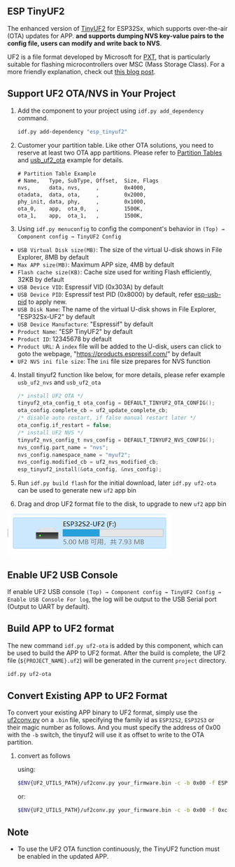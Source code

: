 ## ESP TinyUF2

The enhanced version of [TinyUF2](https://github.com/adafruit/tinyuf2) for ESP32Sx, which supports over-the-air (OTA) updates for APP. **and supports dumping NVS key-value pairs to the config file, users can modify and write back to NVS**.

UF2 is a file format developed by Microsoft for [PXT](https://github.com/Microsoft/pxt), that is particularly suitable for flashing microcontrollers over MSC (Mass Storage Class). For a more friendly explanation, check out [this blog post](https://makecode.com/blog/one-chip-to-flash-them-all).

## Support UF2 OTA/NVS in Your Project

1. Add the component to your project using `idf.py add_dependency` command.

    ```sh
    idf.py add-dependency "esp_tinyuf2"
    ```

2. Customer your partition table. Like other OTA solutions, you need to reserve at least two OTA app partitions. Please refer to [Partition Tables](https://docs.espressif.com/projects/esp-idf/en/latest/esp32/api-guides/partition-tables.html) and [usb_uf2_ota](../../../examples/usb/device/usb_uf2_ota/) example for details.

    ```
    # Partition Table Example
    # Name,   Type, SubType, Offset,  Size, Flags
    nvs,      data, nvs,     ,        0x4000,
    otadata,  data, ota,     ,        0x2000,
    phy_init, data, phy,     ,        0x1000,
    ota_0,    app,  ota_0,   ,        1500K,
    ota_1,    app,  ota_1,   ,        1500K,
    ```

3. Using `idf.py menuconfig` to config the component's behavior in `(Top) → Component config → TinyUF2 Config`

* `USB Virtual Disk size(MB)`: The size of the virtual U-disk shows in File Explorer, 8MB by default
* `Max APP size(MB)`: Maximum APP size, 4MB by default
* `Flash cache size(KB)`: Cache size used for writing Flash efficiently, 32KB by default
* `USB Device VID`: Espressif VID (0x303A) by default
* `USB Device PID`: Espressif test PID (0x8000) by default, refer [esp-usb-pid](https://github.com/espressif/usb-pids) to apply new.
* `USB Disk Name`:  The name of the virtual U-disk shows in File Explorer, "ESP32Sx-UF2" by default
* `USB Device Manufacture`: "Espressif" by default
* `Product Name`: "ESP TinyUF2" by default
* `Product ID`: 12345678 by default
* `Product URL`: A `index` file will be added to the U-disk, users can click to goto the webpage, "https://products.espressif.com/" by default
* `UF2 NVS ini file size`: The `ini` file size prepares for NVS function

4. Install tinyuf2 function like below, for more details, please refer example `usb_uf2_nvs` and `usb_uf2_ota`

    ```c
    /* install UF2 OTA */
    tinyuf2_ota_config_t ota_config = DEFAULT_TINYUF2_OTA_CONFIG();
    ota_config.complete_cb = uf2_update_complete_cb;
    /* disable auto restart, if false manual restart later */
    ota_config.if_restart = false;
    /* install UF2 NVS */
    tinyuf2_nvs_config_t nvs_config = DEFAULT_TINYUF2_NVS_CONFIG();
    nvs_config.part_name = "nvs";
    nvs_config.namespace_name = "myuf2";
    nvs_config.modified_cb = uf2_nvs_modified_cb;
    esp_tinyuf2_install(&ota_config, &nvs_config);
    ```

5. Run `idf.py build flash` for the initial download, later `idf.py uf2-ota` can be used to generate new `uf2` app bin

6. Drag and drop UF2 format file to the disk, to upgrade to new `uf2` app bin

![UF2 Disk](./uf2_disk.png)

## Enable UF2 USB Console

If enable UF2 USB console `(Top) → Component config → TinyUF2 Config → Enable USB Console For log`, the log will be output to the USB Serial port (Output to UART by default).


## Build APP to UF2 format

The new command `idf.py uf2-ota` is added by this component, which can be used to build the APP to UF2 format. After the build is complete, the UF2 file (`${PROJECT_NAME}.uf2`) will be generated in the current `project` directory.

```sh
idf.py uf2-ota
```

## Convert Existing APP to UF2 Format

To convert your existing APP binary to UF2 format, simply use the [uf2conv.py](./utils/uf2conv.py) on a `.bin` file, specifying the family id as `ESP32S2`, `ESP32S3` or their magic number as follows. And you must specify the address of 0x00 with the `-b` switch, the tinyuf2 will use it as offset to write to the OTA partition.

1. convert as follows

    using:

    ```sh
    $ENV{UF2_UTILS_PATH}/uf2conv.py your_firmware.bin -c -b 0x00 -f ESP32S3
    ```

    or:

    ```sh
    $ENV{UF2_UTILS_PATH}/uf2conv.py your_firmware.bin -c -b 0x00 -f 0xc47e5767
    ```

## Note

* To use the UF2 OTA function continuously, the TinyUF2 function must be enabled in the updated APP.